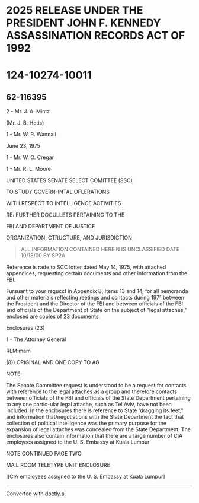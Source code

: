 # 2025 RELEASE UNDER THE PRESIDENT JOHN F. KENNEDY ASSASSINATION RECORDS ACT OF 1992

# 124-10274-10011

## 62-116395

2 - Mr. J. A. Mintz

(Mr. J. B. Hotis)

1 - Mr. W. R. Wannall

June 23, 1975

1 - Mr. W. O. Cregar

1 - Mr. R. L. Moore

UNITED STATES SENATE SELECT COMITTEE (SSC)

TO STUDY GOVERN-INTAL OFLERATIONS

WITH RESPECT TO INTELLIGENCE ACTIVITIES

RE: FURTHER DOCULLETS PERTAINING TO THE

FBI AND DEPARTMENT OF JUSTICE

ORGANIZATION, CTRUCTURE, AND JURISDICTION

> ALL INFORMATION CONTAINED
> HEREIN IS UNCLASSIFIED
> DATE 10/13/00 BY SP2A

Reference is rade to SCC lotter dated May 14, 1975, with attached appendices, requesting certain documents and other information from the FBI.

Fursuant to your requcct in Appendix B, Items 13 and 14, for all nemoranda and other materials reflecting reetings and contacts during 1971 between the Frosident and the Director of the FBI and between officials of the FBI and officials of the Department of State on the subject of "legal attaches," enclosed are copies of 23 documents.

Enclosures (23)

1 - The Attorney General

RLM:mam

(8)) ORIGINAL AND ONE COPY TO AG

NOTE:

The Senate Committee request is understood to be a request for contacts with reference to the legal attaches as a group and therefore contacts between officials of the FBI and officials of the State Department pertaining to any one partic-ular legal attache, such as Tel Aviv, have not been included. In the enclosures there is reference to State 'dragging its feet," and information that/negotiations with the State Department the fact that collection of political intelligence was the primary purpose for the expansion of legal attaches was concealed from the State Department. The enclosures also contain information that there are a large number of CIA employees assigned to the U. S. Embassy at Kuala Lumpur

NOTE CONTINUED PAGE TWO

MAIL ROOM TELETYPE UNIT ENCLOSURE

![CIA employees assigned to the U. S. Embassy at Kuala Lumpur]


---
Converted with [doctly.ai](https://doctly.ai)